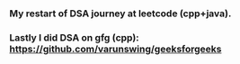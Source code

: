 ### My restart of DSA journey at leetcode (cpp+java). <br>
### Lastly I did DSA on gfg (cpp): https://github.com/varunswing/geeksforgeeks <br>
